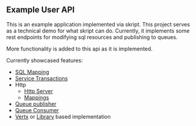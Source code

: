 ## Example User API

This is an example application implemented via skript.  This project
serves as a technical demo for what skript can do.  Currently, it
implements some rest endpoints for modifying sql resources and
publishing to queues.

More functionality is added to this api as it is implemented.

Currently showcased features:
* [SQL Mapping](https://github.com/dgoetsch/skript/blob/master/examples/api/src/main/kotlin/playwrigkt/skript/user/sql/UserQueries.kt)
* [Service Transactions](https://github.com/dgoetsch/skript/blob/master/examples/api/src/main/kotlin/playwrigkt/skript/user/UserSkripts.kt)
* Http
  * [Http Server](https://github.com/dgoetsch/skript/blob/master/examples/api/src/main/kotlin/playwrigkt/skript/venue/ExampleHttpVenue.kt)
  * [Mappings](https://github.com/dgoetsch/skript/blob/master/examples/api/src/main/kotlin/playwrigkt/skript/user/http/UserHttpSkripts.kt)
* [Queue publisher](https://github.com/dgoetsch/skript/blob/master/examples/api/src/main/kotlin/playwrigkt/skript/user/UserSkripts.kt#L17)
* [Queue Consumer](https://github.com/dgoetsch/skript/blob/master/examples/api/src/test/kotlin/playwrigkt/skript/user/UserServiceSpec.kt#L56)
* [Vertx](https://github.com/dgoetsch/skript/blob/master/examples/api/src/test/kotlin/playwrigkt/skript/user/VertxUserServiceSpec.kt) or [Library](https://github.com/dgoetsch/skript/blob/master/examples/api/src/test/kotlin/playwrigkt/skript/user/JdbcUserServiceSpec.kt) based implementation